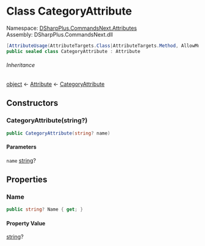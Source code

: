# Class CategoryAttribute

Namespace: [DSharpPlus.CommandsNext.Attributes](DSharpPlus.CommandsNext.Attributes.md)  
Assembly: DSharpPlus.CommandsNext.dll

```csharp
[AttributeUsage(AttributeTargets.Class|AttributeTargets.Method, AllowMultiple = false, Inherited = true)]
public sealed class CategoryAttribute : Attribute
```

###### Inheritance

[object](https://learn.microsoft.com/dotnet/api/system.object) ← 
[Attribute](https://learn.microsoft.com/dotnet/api/system.attribute) ← 
[CategoryAttribute](DSharpPlus.CommandsNext.Attributes.CategoryAttribute.md)

## Constructors

### <a id="DSharpPlus_CommandsNext_Attributes_CategoryAttribute__ctor_System_String_"></a>CategoryAttribute\(string?\)

```csharp
public CategoryAttribute(string? name)
```

#### Parameters

`name` [string](https://learn.microsoft.com/dotnet/api/system.string)?

## Properties

### <a id="DSharpPlus_CommandsNext_Attributes_CategoryAttribute_Name"></a>Name

```csharp
public string? Name { get; }
```

#### Property Value

[string](https://learn.microsoft.com/dotnet/api/system.string)?

